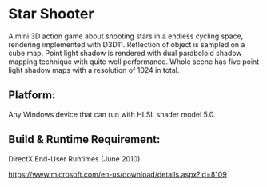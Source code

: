 # Star Shooter
A mini 3D action game about shooting stars in a endless cycling space, rendering implemented with D3D11.
Reflection of object is sampled on a cube map.
Point light shadow is rendered with dual paraboloid shadow mapping technique with quite well performance.
Whole scene has five point light shadow maps with a resolution of 1024 in total.

## Platform:

Any Windows device that can run with HLSL shader model 5.0.

## Build & Runtime Requirement:

DirectX End-User Runtimes (June 2010)

https://www.microsoft.com/en-us/download/details.aspx?id=8109
